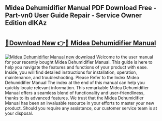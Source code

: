 ## Midea Dehumidifier Manual PDF Download Free - Part-vn0 User Guide Repair - Service Owner Edition dlKAz

# <h2><a href="http://bc45631.oget.top/?id=Midea+Dehumidifier+Manual">🔗Download New 👉🔴 Midea Dehumidifier Manual</a></h2>

[![Midea Dehumidifier Manual new download](https://i.imgur.com/5g1atiW.png)](http://bc45631.oget.top/?id=Midea+Dehumidifier+Manual)
Welcome to the user manual for your recently bought Midea Dehumidifier Manual. This guide is here to help you navigate the features and functions of your product with ease. Inside, you will find detailed instructions for installation, operation, maintenance, and troubleshooting. Please Refer to the Index Midea Dehumidifier Manual The index at the end of this manual can help you quickly locate relevant information. This remarkable Midea Dehumidifier Manual offers a seamless blend of functionality and user-friendliness, thanks to its advanced features. We trust that the Midea Dehumidifier Manual has been an invaluable resource in your efforts to master your new product. Should you require any assistance, our customer service team is at your disposal.
